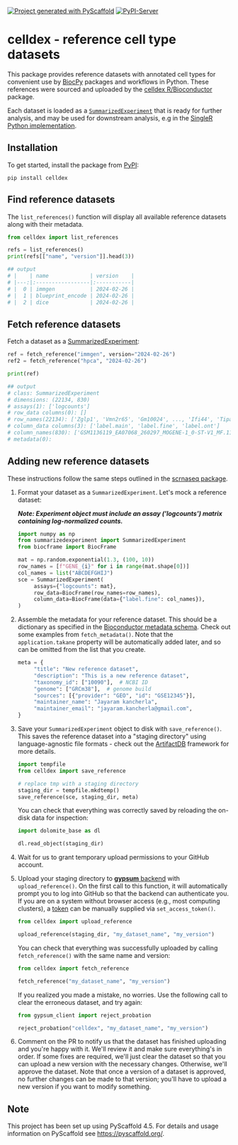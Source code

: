 <!-- These are examples of badges you might want to add to your README:
     please update the URLs accordingly

[![Built Status](https://api.cirrus-ci.com/github/<USER>/celldex.svg?branch=main)](https://cirrus-ci.com/github/<USER>/celldex)
[![ReadTheDocs](https://readthedocs.org/projects/celldex/badge/?version=latest)](https://celldex.readthedocs.io/en/stable/)
[![Coveralls](https://img.shields.io/coveralls/github/<USER>/celldex/main.svg)](https://coveralls.io/r/<USER>/celldex)
[![Conda-Forge](https://img.shields.io/conda/vn/conda-forge/celldex.svg)](https://anaconda.org/conda-forge/celldex)
[![Monthly Downloads](https://pepy.tech/badge/celldex/month)](https://pepy.tech/project/celldex)
[![Twitter](https://img.shields.io/twitter/url/http/shields.io.svg?style=social&label=Twitter)](https://twitter.com/celldex)
-->

[![Project generated with PyScaffold](https://img.shields.io/badge/-PyScaffold-005CA0?logo=pyscaffold)](https://pyscaffold.org/)
[![PyPI-Server](https://img.shields.io/pypi/v/celldex.svg)](https://pypi.org/project/celldex/)

# celldex - reference cell type datasets

This package provides reference datasets with annotated cell types for convenient use by [BiocPy](https://github.com/biocpy) packages and workflows in Python.
These references were sourced and uploaded by the [celldex R/Bioconductor](https://bioconductor.org/packages/devel/data/experiment/html/celldex.html) package.

Each dataset is loaded as a [`SummarizedExperiment`](https://bioconductor.org/packages/SummarizedExperiment) that is ready for further analysis, and may be used for downstream analysis, e.g in the [SingleR Python implementation](https://github.com/BiocPy/singler).


## Installation

To get started, install the package from [PyPI](https://pypi.org/project/celldex/):

```shell
pip install celldex
```

## Find reference datasets

The `list_references()` function will display all available reference datasets along with their metadata. 

```python
from celldex import list_references

refs = list_references()
print(refs[["name", "version"]].head(3))

## output
# |    | name             | version    |
# |---:|:-----------------|:-----------|
# |  0 | immgen           | 2024-02-26 |
# |  1 | blueprint_encode | 2024-02-26 |
# |  2 | dice             | 2024-02-26 |
```

## Fetch reference datasets

Fetch a dataset as a [SummarizedExperiment](https://github.com/biocpy/summarizedexperiment):

```python
ref = fetch_reference("immgen", version="2024-02-26")
ref2 = fetch_reference("hpca", "2024-02-26")

print(ref)

## output
# class: SummarizedExperiment
# dimensions: (22134, 830)
# assays(1): ['logcounts']
# row_data columns(0): []
# row_names(22134): ['Zglp1', 'Vmn2r65', 'Gm10024', ..., 'Ifi44', 'Tiparp', 'Kdm1a']
# column_data columns(3): ['label.main', 'label.fine', 'label.ont']
# column_names(830): ['GSM1136119_EA07068_260297_MOGENE-1_0-ST-V1_MF.11C-11B+.LU_1.CEL', 'GSM1136120_EA07068_260298_MOGENE-1_0-ST-V1_MF.11C-11B+.LU_2.CEL', 'GSM1136121_EA07068_260299_MOGENE-1_0-ST-V1_MF.11C-11B+.LU_3.CEL', ..., 'GSM920653_EA07068_201207_MOGENE-1_0-ST-V1_TGD.VG4+24AHI.E17.TH_3.CEL', 'GSM920654_EA07068_201214_MOGENE-1_0-ST-V1_TGD.VG4+24ALO.E17.TH_1.CEL', 'GSM920655_EA07068_201215_MOGENE-1_0-ST-V1_TGD.VG4+24ALO.E17.TH_2.CEL']
# metadata(0): 
```

## Adding new reference datasets

These instructions follow the same steps outlined in the [scrnaseq package](https://github.com/biocpy/scrnaseq).

1. Format your dataset as a `SummarizedExperiment`. Let's mock a reference dataset:

     ***Note: Experiment object must include an assay ('logcounts') matrix containing log-normalized counts.***

     ```python
     import numpy as np
     from summarizedexperiment import SummarizedExperiment
     from biocframe import BiocFrame

     mat = np.random.exponential(1.3, (100, 10))
     row_names = [f"GENE_{i}" for i in range(mat.shape[0])]
     col_names = list("ABCDEFGHIJ")
     sce = SummarizedExperiment(
          assays={"logcounts": mat},
          row_data=BiocFrame(row_names=row_names),
          column_data=BiocFrame(data={"label.fine": col_names}),
     )
     ```

2. Assemble the metadata for your reference dataset. This should be a dictionary as specified in the [Bioconductor metadata schema](https://github.com/ArtifactDB/bioconductor-metadata-index). Check out some examples from `fetch_metadata()`. Note that the `application.takane` property will be automatically added later, and so can be omitted from the list that you create.

     ```python
     meta = {
          "title": "New reference dataset",
          "description": "This is a new reference dataset",
          "taxonomy_id": ["10090"],  # NCBI ID
          "genome": ["GRCm38"],  # genome build
          "sources": [{"provider": "GEO", "id": "GSE12345"}],
          "maintainer_name": "Jayaram kancherla",
          "maintainer_email": "jayaram.kancherla@gmail.com",
     }
     ```

3. Save your `SummarizedExperiment`  object to disk with `save_reference()`. This saves the reference dataset into a "staging directory" using language-agnostic file formats - check out the [ArtifactDB](https://github.com/artifactdb) framework for more details.

     ```python
     import tempfile
     from celldex import save_reference

     # replace tmp with a staging directory
     staging_dir = tempfile.mkdtemp()
     save_reference(sce, staging_dir, meta)
     ```

     You can check that everything was correctly saved by reloading the on-disk data for inspection:

     ```python
     import dolomite_base as dl

     dl.read_object(staging_dir)
     ```

4. Wait for us to grant temporary upload permissions to your GitHub account.

5. Upload your staging directory to [**gypsum** backend](https://github.com/ArtifactDB/gypsum-worker) with `upload_reference()`. On the first call to this function, it will automatically prompt you to log into GitHub so that the backend can authenticate you. If you are on a system without browser access (e.g., most computing clusters), a [token](https://github.com/settings/tokens) can be manually supplied via `set_access_token()`.

     ```python
     from celldex import upload_reference

     upload_reference(staging_dir, "my_dataset_name", "my_version")
     ```

     You can check that everything was successfully uploaded by calling `fetch_reference()` with the same name and version:

     ```python
     from celldex import fetch_reference

     fetch_reference("my_dataset_name", "my_version")
     ```

     If you realized you made a mistake, no worries. Use the following call to clear the erroneous dataset, and try again:

     ```python
     from gypsum_client import reject_probation

     reject_probation("celldex", "my_dataset_name", "my_version")
     ```

6. Comment on the PR to notify us that the dataset has finished uploading and you're happy with it. We'll review it and make sure everything's in order. If some fixes are required, we'll just clear the dataset so that you can upload a new version with the necessary changes. Otherwise, we'll approve the dataset. Note that once a version of a dataset is approved, no further changes can be made to that version; you'll have to upload a new version if you want to modify something.

<!-- pyscaffold-notes -->

## Note

This project has been set up using PyScaffold 4.5. For details and usage
information on PyScaffold see https://pyscaffold.org/.
